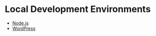 # Local Development Environments

* [Node.js](./Node.js/README.md)
* [WordPress](./WordPress/README.md)
